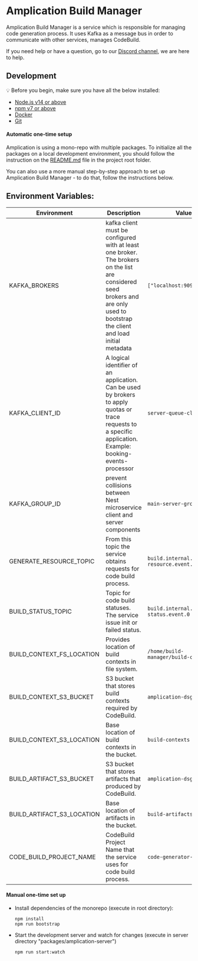 # Amplication Build Manager

Amplication Build Manager is a service which is responsible for managing code generation process. It uses Kafka as a message bus in order to communicate with other services, manages CodeBuild.

If you need help or have a question, go to our [Discord channel](https://discord.gg/Z2CG3rUFnu), we are here to help.

## Development

:bulb: Before you begin, make sure you have all the below installed:

- [Node.js v14 or above](https://nodejs.org/en/download/)
- [npm v7 or above](https://github.blog/2020-10-13-presenting-v7-0-0-of-the-npm-cli/)
- [Docker](https://docs.docker.com/desktop/)
- [Git](https://git-scm.com/book/en/v2/Getting-Started-Installing-Git/)

#### Automatic one-time setup

Amplication is using a mono-repo with multiple packages. To initialize all the packages on a local development environment, you should follow the instruction on the [README.md](../../README.md) file in the project root folder.

You can also use a more manual step-by-step approach to set up Amplication Build Manager - to do that, follow the instructions below.

## Environment Variables:

| Environment | Description | Value       |
| ----------- | ----------- | ----------- |
| KAFKA_BROKERS | kafka client must be configured with at least one broker. The brokers on the list are considered seed brokers and are only used to bootstrap the client and load initial metadata  | `["localhost:9092"]` |
| KAFKA_CLIENT_ID | A logical identifier of an application. Can be used by brokers to apply quotas or trace requests to a specific application. Example: booking-events-processor | `server-queue-client` |
| KAFKA_GROUP_ID |  prevent collisions between Nest microservice client and server components  | `main-server-group` |
| GENERATE_RESOURCE_TOPIC | From this topic the service obtains requests for code build process.  | `build.internal.generate-resource.event.0` |
| BUILD_STATUS_TOPIC | Topic for code build statuses. The service issue init or failed status. | `build.internal.build-status.event.0` |
| BUILD_CONTEXT_FS_LOCATION | Provides location of build contexts in file system. | `/home/build-manager/build-contexts` |
| BUILD_CONTEXT_S3_BUCKET | S3 bucket that stores build contexts required by CodeBuild. | `amplication-dsg-dev` |
| BUILD_CONTEXT_S3_LOCATION | Base location of build contexts in the bucket. | `build-contexts` |
| BUILD_ARTIFACT_S3_BUCKET | S3 bucket that stores artifacts that produced by CodeBuild. | `amplication-dsg-dev` |
| BUILD_ARTIFACT_S3_LOCATION | Base location of artifacts in the bucket. | `build-artifacts` |
| CODE_BUILD_PROJECT_NAME | CodeBuild Project Name that the service uses for code build process. | `code-generator-dev` |

#### Manual one-time set up

- Install dependencies of the monorepo (execute in root directory):

  ```
  npm install
  npm run bootstrap
  ```

- Start the development server and watch for changes (execute in server directory "packages/amplication-server")
  ```
  npm run start:watch
  ```
